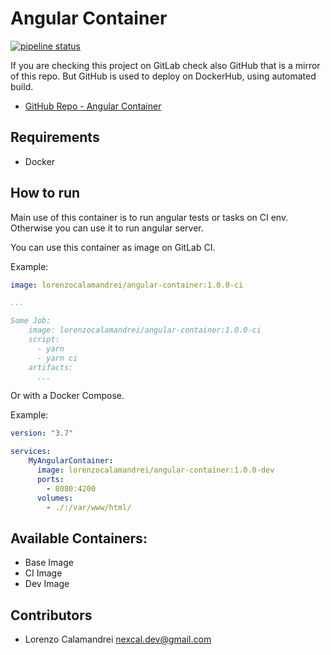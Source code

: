 # Angular Container

[![pipeline status](https://gitlab.com/lorenzocalamandrei/angular-docker/badges/master/pipeline.svg)](https://gitlab.com/lorenzocalamandrei/angular-docker/commits/master)

If you are checking this project on GitLab check also GitHub that is a mirror of this repo.
But GitHub is used to deploy on DockerHub, using automated build.

- [GitHub Repo - Angular Container](https://github.com/CalamandreiLorenzo/angular-docker)

## Requirements

- Docker

## How to run

Main use of this container is to run angular tests or tasks on CI env.
Otherwise you can use it to run angular server. 

You can use this container as image on GitLab CI.

Example:

```yaml
image: lorenzocalamandrei/angular-container:1.0.0-ci

...

Some Job:
    image: lorenzocalamandrei/angular-container:1.0.0-ci
    script:
      - yarn
      - yarn ci
    artifacts:
      ... 
```

Or with a Docker Compose.

Example:

```yaml
version: "3.7"

services:
    MyAngularContainer:
      image: lorenzocalamandrei/angular-container:1.0.0-dev
      ports:
        - 8080:4200
      volumes:
        - ./:/var/www/html/
```

## Available Containers:

- Base Image
- CI Image
- Dev Image

## Contributors

- Lorenzo Calamandrei <nexcal.dev@gmail.com>
